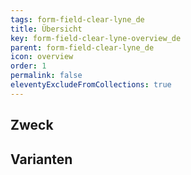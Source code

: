 ```yaml
---
tags: form-field-clear-lyne_de
title: Übersicht
key: form-field-clear-lyne-overview_de
parent: form-field-clear-lyne_de
icon: overview
order: 1
permalink: false
eleventyExcludeFromCollections: true
---
```


## Zweck

## Varianten

